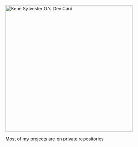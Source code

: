 <a href="https://app.daily.dev/kennexcorp"><img src="https://api.daily.dev/devcards/06f4df79c1754731889861029a05e8e8.png?r=hjr" width="400" alt="Kene Sylvester O.'s Dev Card"/></a>

<p> Most of my projects are on private repositories </p>
